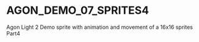 # AGON_DEMO_07_SPRITES4
Agon Light 2 Demo sprite with animation and movement of a 16x16 sprites Part4
